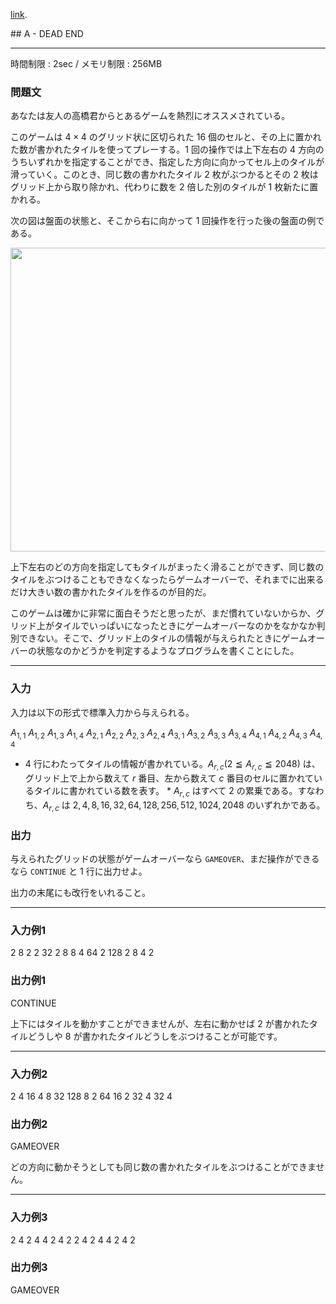 [link](http://arc021.contest.atcoder.jp/tasks/arc021_1).


<script type="text/x-mathjax-config">
  MathJax.Hub.Config({ tex2jax: { inlineMath: [ ['$','$'] ] } });
</script>
<script type="text/javascript"
src="https://cdn.mathjax.org/mathjax/latest/MathJax.js?config=TeX-MML-AM_CHTML">
</script>## A - DEAD END

----------

時間制限 : 2sec / メモリ制限 : 256MB

### 問題文

あなたは友人の高橋君からとあるゲームを熱烈にオススメされている。

このゲームは $4 \times 4$ のグリッド状に区切られた $16$ 個のセルと、その上に置かれた数が書かれたタイルを使ってプレーする。$1$ 回の操作では上下左右の $4$ 方向のうちいずれかを指定することができ、指定した方向に向かってセル上のタイルが滑っていく。このとき、同じ数の書かれたタイル $2$ 枚がぶつかるとその $2$ 枚はグリッド上から取り除かれ、代わりに数を $2$ 倍した別のタイルが $1$ 枚新たに置かれる。

次の図は盤面の状態と、そこから右に向かって $1$ 回操作を行った後の盤面の例である。

<img height="486" src="http://abc001.contest.atcoder.jp/http://japl.pl/static/arc021_1.png" width="795"/>

上下左右のどの方向を指定してもタイルがまったく滑ることができず、同じ数のタイルをぶつけることもできなくなったらゲームオーバーで、それまでに出来るだけ大きい数の書かれたタイルを作るのが目的だ。

このゲームは確かに非常に面白そうだと思ったが、まだ慣れていないからか、グリッド上がタイルでいっぱいになったときにゲームオーバーなのかをなかなか判別できない。そこで、グリッド上のタイルの情報が与えられたときにゲームオーバーの状態なのかどうかを判定するようなプログラムを書くことにした。

----------

### 入力

入力は以下の形式で標準入力から与えられる。

>
$A_{1,1}$ $A_{1,2}$ $A_{1,3}$ $A_{1,4}$
$A_{2,1}$ $A_{2,2}$ $A_{2,3}$ $A_{2,4}$
$A_{3,1}$ $A_{3,2}$ $A_{3,3}$ $A_{3,4}$
$A_{4,1}$ $A_{4,2}$ $A_{4,3}$ $A_{4,4}$


* $4$ 行にわたってタイルの情報が書かれている。$A_{r,c}$$(2 ≦ A_{r,c} ≦ 2048)$ は、グリッド上で上から数えて $r$ 番目、左から数えて $c$ 番目のセルに置かれているタイルに書かれている数を表す。
		* $A_{r,c}$ はすべて $2$ の累乗である。すなわち、$A_{r,c}$ は $2,\,4,\,8,\,16,\,32,\,64,\,128,\,256,\,512,\,1024,\,2048$ のいずれかである。

### 出力

与えられたグリッドの状態がゲームオーバーなら `GAMEOVER`、まだ操作ができるなら `CONTINUE` と $1$ 行に出力せよ。

出力の末尾にも改行をいれること。

----------

### 入力例1

>
2 8 2 2
32 2 8 8
4 64 2 128
2 8 4 2


### 出力例1

>
CONTINUE


上下にはタイルを動かすことができませんが、左右に動かせば $2$ が書かれたタイルどうしや $8$ が書かれたタイルどうしをぶつけることが可能です。

----------

### 入力例2

>
2 4 16 4
8 32 128 8
2 64 16 2
32 4 32 4


### 出力例2

>
GAMEOVER


どの方向に動かそうとしても同じ数の書かれたタイルをぶつけることができません。

----------

### 入力例3

>
2 4 2 4
4 2 4 2
2 4 2 4
4 2 4 2


### 出力例3

>
GAMEOVER


